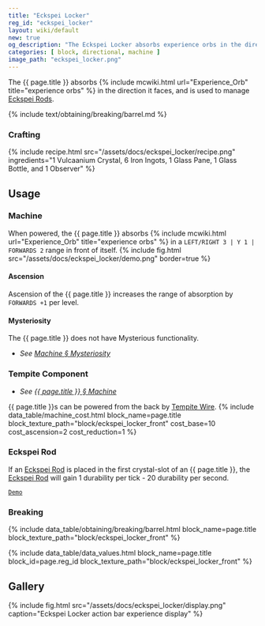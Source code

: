 ```yaml
---
title: "Eckspei Locker"
reg_id: "eckspei_locker"
layout: wiki/default
new: true
og_description: "The Eckspei Locker absorbs experience orbs in the direction it faces, and is used to manage Eckspei Rods"
categories: [ block, directional, machine ]
image_path: "eckspei_locker.png"
---
```


The {{ page.title }} absorbs {% include mcwiki.html url="Experience_Orb" title="experience orbs" %} in the direction it faces, and is used to manage [Eckspei Rods](/wiki/Eckspei_Rod).

<!-- Obtaining -->
<!-- Breaking -->
{% include text/obtaining/breaking/barrel.md %}

### Crafting
{% include recipe.html src="/assets/docs/eckspei_locker/recipe.png" ingredients="1 Vulcaanium Crystal, 6 Iron Ingots, 1 Glass Pane, 1 Glass Bottle, and 1 Observer" %}

## Usage
### Machine
When powered, the {{ page.title }} absorbs {% include mcwiki.html url="Experience_Orb" title="experience orbs" %} in a `LEFT/RIGHT 3 | Y 1 | FORWARDS 2` range in front of itself.
{% include fig.html src="/assets/docs/eckspei_locker/demo.png" border=true %}
#### Ascension
Ascension of the {{ page.title }} increases the range of absorption by `FORWARDS +1` per level.
#### Mysteriosity
The {{ page.title }} does not have Mysterious functionality.
- *See [Machine § Mysteriosity](/wiki/Machine#mysteriosity)*

### Tempite Component
- *See [{{ page.title }} § Machine ](#machine)*

{{ page.title }}s can be powered from the back by [Tempite Wire](/wiki/Tempite_Wire).
{% include data_table/machine_cost.html block_name=page.title block_texture_path="block/eckspei_locker_front" cost_base=10 cost_ascension=2 cost_reduction=1 %}
### Eckspei Rod
If an [Eckspei Rod](/wiki/Eckspei_Rod) is placed in the first crystal-slot of an {{ page.title }}, the [Eckspei Rod](/wiki/Eckspei_Rod) will gain 1 durability per tick - 20 durability per second.

[`Demo`](https://youtu.be/dpjh2LFJU0E)

### Breaking
{% include data_table/obtaining/breaking/barrel.html block_name=page.title block_texture_path="block/eckspei_locker_front" %}

<!-- Data Values -->
<!-- ID -->
{% include data_table/data_values.html block_name=page.title block_id=page.reg_id block_texture_path="block/eckspei_locker_front" %}

## Gallery
{% include fig.html src="/assets/docs/eckspei_locker/display.png" caption="Eckspei Locker action bar experience display" %}
